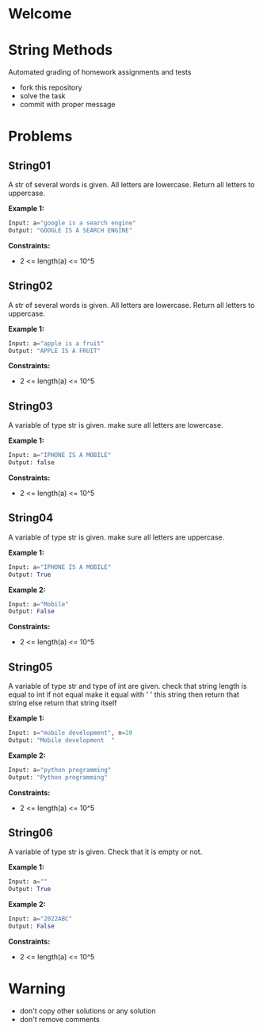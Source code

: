 # Welcome
# String Methods

Automated grading of homework assignments and tests
- fork this repository
- solve the task
- commit with proper message

# Problems
## String01

  A str of several words is given. All letters are lowercase. Return all letters to uppercase.

**Example 1:**

```Python
Input: a="google is a search engine"
Output: "GOOGLE IS A SEARCH ENGINE"

```

**Constraints:**

  - 2 <= length(a) <= 10^5

## String02

  A str of several words is given. All letters are lowercase. Return all letters to uppercase.

**Example 1:**

```Python
Input: a="apple is a fruit"
Output: "APPLE IS A FRUIT"

```

**Constraints:**

  - 2 <= length(a) <= 10^5

## String03

  A variable of type str is given. make sure all letters are lowercase.

**Example 1:**

```Python
Input: a="IPHONE IS A MOBILE"
Output: false

```

**Constraints:**

  - 2 <= length(a) <= 10^5

## String04

  A variable of type str is given. make sure all letters are uppercase.

**Example 1:**

```Python
Input: a="IPHONE IS A MOBILE"
Output: True

```

**Example 2:**

```Python
Input: a="Mobile"
Output: False

```
**Constraints:**

  - 2 <= length(a) <= 10^5

## String05

  A variable of type str and type of int are given. check that string length is equal to int
    if not equal make it equal with ' ' this string then return that string
    else return that string itself

**Example 1:**

```Python
Input: s="mobile development", n=20
Output: "Mobile development  "

```

**Example 2:**

```Python
Input: a="python programming"
Output: "Python programming"

```
**Constraints:**

  - 2 <= length(a) <= 10^5

## String06

  A variable of type str is given. Check that it is empty or not.

**Example 1:**

```Python
Input: a=""
Output: True

```

**Example 2:**

```Python
Input: a="2022ABC"
Output: False

```
**Constraints:**

  - 2 <= length(a) <= 10^5



# Warning
- don't copy other solutions or any solution
- don't remove comments